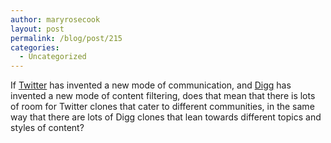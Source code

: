 ```yaml
---
author: maryrosecook
layout: post
permalink: /blog/post/215
categories:
  - Uncategorized
---
```

If [Twitter][1] has invented a new mode of communication, and [Digg][2] has invented a new mode of content filtering, does that mean that there is lots of room for Twitter clones that cater to different communities, in the same way that there are lots of Digg clones that lean towards different topics and styles of content?

 [1]: http://twitter.com
 [2]: http://digg.com